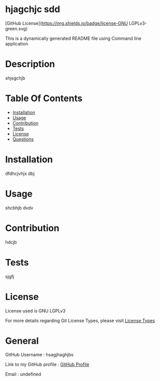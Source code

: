 
# hjagchjc sdd

[GitHub License](https://img.shields.io/badge/license-GNU LGPLv3-green.svg)

This is a dynamically generated README file using Command line application

# Description

shjsgchjb 

# Table Of Contents

* [Installation](#Installation)
* [Usage](#Usage)
* [Contribution](#Contribution)
* [Tests](#Tests)
* [License](#License)
* [Questions](#General)

# Installation

dfdhcjvhjx dbj

# Usage

shcbhjb dvdv

# Contribution

hdcjb

# Tests
sjgfj

# License

License used is GNU LGPLv3

For more details regarding Git License Types, please visit [License Types](https://choosealicense.com/licenses/)

# General

GitHub Username : hsagjhaghjbs

Link to my GitHub profile : [GitHub Profile](https://github.com/hsagjhaghjbs)

Email : undefined
